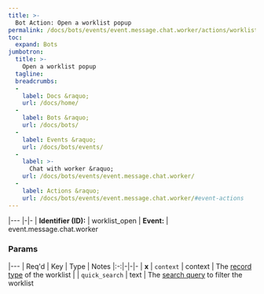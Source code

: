 ```yaml
---
title: >-
  Bot Action: Open a worklist popup
permalink: /docs/bots/events/event.message.chat.worker/actions/worklist_open/
toc:
  expand: Bots
jumbotron:
  title: >-
    Open a worklist popup
  tagline: 
  breadcrumbs:
  -
    label: Docs &raquo;
    url: /docs/home/
  -
    label: Bots &raquo;
    url: /docs/bots/
  -
    label: Events &raquo;
    url: /docs/bots/events/
  -
    label: >-
      Chat with worker &raquo;
    url: /docs/bots/events/event.message.chat.worker/
  -
    label: Actions &raquo;
    url: /docs/bots/events/event.message.chat.worker/#event-actions
---
```


|---
|-|-
| **Identifier (ID):** | worklist_open
| **Event:** | event.message.chat.worker

### Params

|---
| Req'd | Key | Type | Notes
|:-:|-|-|-
| **x** | `context` | context | The [record type](/docs/records/types/) of the worklist
|  | `quick_search` | text | The [search query](/docs/search/) to filter the worklist
